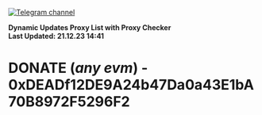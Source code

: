[![Telegram channel](https://img.shields.io/endpoint?url=https://runkit.io/damiankrawczyk/telegram-badge/branches/master?url=https://t.me/n4z4v0d)](https://t.me/n4z4v0d) 

**Dynamic Updates Proxy List with Proxy Checker**  
**Last Updated: 21.12.23 14:41**

# DONATE (_any evm_) - 0xDEADf12DE9A24b47Da0a43E1bA70B8972F5296F2
